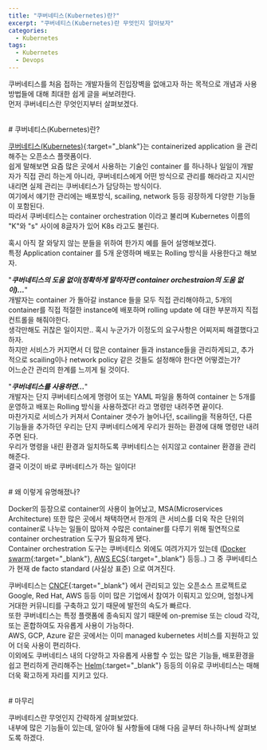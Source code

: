 ```yaml
---
title: "쿠버네티스(Kubernetes)란?"
excerpt: "쿠버네티스(Kubernetes)란 무엇인지 알아보자"
categories:
  - Kubernetes
tags:
  - Kubernetes
  - Devops
---
```


쿠버네티스를 처음 접하는 개발자들의 진입장벽을 없애고자 하는 목적으로 개념과 사용방법들에 대해 최대한 쉽게 글을 써보려한다.  
먼저 쿠버네티스란 무엇인지부터 살펴보겠다.  

<br>
# 쿠버네티스(Kubernetes)란?

[쿠버네티스(Kubernetes)](https://kubernetes.io/){:target="_blank"}는 containerized application 을 관리 해주는 오픈소스 플랫폼이다.  
쉽게 말해보면 요즘 많은 곳에서 사용하는 기술인 container 를 하나하나 일일이 개발자가 직접 관리 하는게 아니라, 쿠버네티스에게 어떤 방식으로 관리를 해라라고 지시만 내리면 실제 관리는 쿠버네티스가 담당하는 방식이다.  
여기에서 얘기한 관리에는 배포방식, scailing, network 등등 굉장하게 다양한 기능들이 포함된다.  
따라서 쿠버네티스는 container orchestration 이라고 불리며 Kubernetes 이름의 "K"와 "s" 사이에 8글자가 있어 K8s 라고도 불린다.  

혹시 아직 잘 와닿지 않는 분들을 위하여 한가지 예를 들어 설명해보겠다.  
특정 Application container 를 5개 운영하며 배포는 Rolling 방식을 사용한다고 해보자.  

"***쿠버네티스의 도움 없이(정확하게 말하자면 container orchestraion의 도움 없이)...***"  
개발자는 container 가 돌아갈 instance 들을 모두 직접 관리해야하고, 5개의 container를 직접 적절한 instance에 배포하며 rolling update 에 대한 부분까지 직접 컨트롤을 해줘야한다.  
생각만해도 귀찮은 일이지만.. 혹시 누군가가 이정도의 요구사항은 어찌저찌 해결했다고 하자.  
하지만 서비스가 커지면서 더 많은 container 들과 instance들을 관리하게되고, 추가적으로 scailing이나 network policy 같은 것들도 설정해야 한다면 어떻겠는가?  
어느순간 관리의 한계를 느끼게 될 것이다.  

"***쿠버네티스를 사용하면...***"  
개발자는 단지 쿠버네티스에게 명령어 또는 YAML 파일을 통하여 container 는 5개를 운영하고 배포는 Rolling 방식을 사용하겠다! 라고 명령만 내려주면 끝이다.  
마찬가지로 서비스가 커져서 Container 갯수가 늘어나던, scailing을 적용하던, 다른 기능들을 추가하던 우리는 단지 쿠버네티스에게 우리가 원하는 환경에 대해 명령만 내려주면 된다.  
우리가 명령을 내린 환경과 일치하도록 쿠버네티스는 쉬지않고 container 환경을 관리해준다.  
결국 이것이 바로 쿠버네티스가 하는 일이다!  

<br>
# 왜 이렇게 유명해졌나?

Docker의 등장으로 container의 사용이 늘어났고, MSA(Microservices Architecture) 또한 많은 곳에서 채택하면서 한개의 큰 서비스를 더욱 작은 단위의 container로 나누는 일들이 많아져 수많은 container를 다루기 위해 필연적으로 container orchestration 도구가 필요하게 됐다.  
Container orchestration 도구는 쿠버네티스 외에도 여려가지가 있는데 ([Docker swarm](https://docs.docker.com/engine/swarm/){:target="_blank"}, [AWS ECS](https://aws.amazon.com/ko/ecs/){:target="_blank"} 등등..) 그 중 쿠버네티스가 현재 de facto standard (사실상 표준) 으로 여겨진다.  

쿠버네티스는 [CNCF](https://www.cncf.io/){:target="_blank"} 에서 관리되고 있는 오픈소스 프로젝트로 Google, Red Hat, AWS 등등 이미 많은 기업에서 참여가 이뤄지고 있으며, 엄청나게 거대한 커뮤니티를 구축하고 있기 때문에 발전의 속도가 빠르다.  
또한 쿠버네티스는 특정 플랫폼에 종속되지 않기 때문에 on-premise 또는 cloud 각각, 또는 혼합하여도 자유롭게 사용이 가능하다.  
AWS, GCP, Azure 같은 곳에서는 이미 managed kubernetes 서비스를 지원하고 있어 더욱 사용이 편리하다.  
이외에도 쿠버네티스 내의 다양하고 자유롭게 사용할 수 있는 많은 기능들, 배포환경을 쉽고 편리하게 관리해주는 [Helm](https://helm.sh/){:target="_blank"} 등등의 이유로 쿠버네티스는 매해 더욱 확고하게 자리를 지키고 있다.  

<br>
# 마무리

쿠버네티스란 무엇인지 간략하게 살펴보았다.  
내부에 많은 기능들이 있는데, 알아야 될 사항들에 대해 다음 글부터 하나하나씩 살펴보도록 하겠다.  
